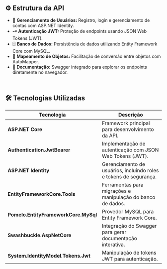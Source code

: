 ## ⚙️ Estrutura da API

- 👤 **Gerenciamento de Usuários:** Registro, login e gerenciamento de contas com ASP.NET Identity.
- 🗝️ **Autenticação JWT:** Proteção de endpoints usando JSON Web Tokens (JWT).    
- 🗄️ **Banco de Dados:** Persistência de dados utilizando Entity Framework Core com MySQL.  
- 🔄 **Mapeamento de Objetos:** Facilitação de conversão entre objetos com AutoMapper.  
- 📘 **Documentação:** Swagger integrado para explorar os endpoints diretamente no navegador.

<br>

## 🛠️ Tecnologias Utilizadas

| Tecnologia                     | Descrição                                                         |
|--------------------------------|-------------------------------------------------------------------|
| **ASP.NET Core**               | Framework principal para desenvolvimento da API.                 |
| **Authentication.JwtBearer**   | Implementação de autenticação com JSON Web Tokens (JWT).         |
| **ASP.NET Identity**           | Gerenciamento de usuários, incluindo roles e tokens de segurança.|
| **EntityFrameworkCore.Tools**  | Ferramentas para migrações e manipulação do banco de dados.      |
| **Pomelo.EntityFrameworkCore.MySql** | Provedor MySQL para Entity Framework Core.                     |
| **Swashbuckle.AspNetCore**     | Integração do Swagger para gerar documentação interativa.         |
| **System.IdentityModel.Tokens.Jwt** | Manipulação de tokens JWT para autenticação.                    |
